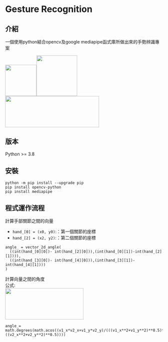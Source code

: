 # Gesture Recognition

## 介紹
一個使用python結合opencv及google mediapipe函式庫所做出來的手勢辨識專案

<img src="https://upload.wikimedia.org/wikipedia/commons/thumb/c/c3/Python-logo-notext.svg/1200px-Python-logo-notext.svg.png" width="100" height="100"><img src="https://github.com/yichengtsai/opencv_gesture/blob/main/photo/opencv_image.png" width="130" height="130"><img src="https://miro.medium.com/v2/resize:fit:1400/0*uMb2M-O9fLtRKmOo.png" width="300" height="100">

## 版本

Python >= 3.8

## 安裝

```
python -m pip install --upgrade pip
pip install opencv-python
pip install mediapipe
```
## 程式運作流程
計算手部關節之間的向量
- `hand_[0] = (x0, y0)`:：第一個關節的座標
- `hand_[2] = (x2, y2)`:：第二個關節的座標
```
angle_ = vector_2d_angle(
  ((int(hand_[0][0])- int(hand_[2][0])),(int(hand_[0][1])-int(hand_[2][1]))),
  ((int(hand_[3][0])- int(hand_[4][0])),(int(hand_[3][1])- int(hand_[4][1])))
)
```
計算向量之間的角度<br/>
公式:<br/>
<img src="https://github.com/yichengtsai/opencv_gesture/blob/main/photo/%E5%85%AC%E5%BC%8F.png" width="250" height="100"/><br/>
```
angle_= math.degrees(math.acos((v1_x*v2_x+v1_y*v2_y)/(((v1_x**2+v1_y**2)**0.5)*((v2_x**2+v2_y**2)**0.5))))
```









